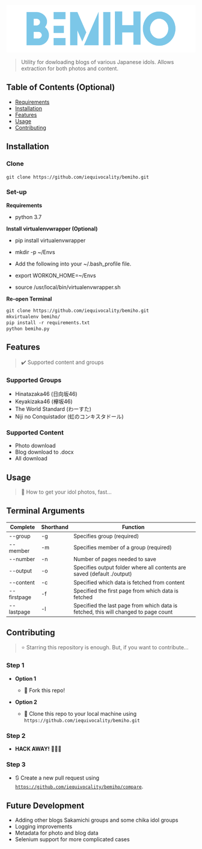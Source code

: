 ![alt text](logo.png)
> Utility for dowloading blogs of various Japanese idols. Allows extraction for both photos and content.

## Table of Contents (Optional)

- [Requirements](#requirements)
- [Installation](#installation)
- [Features](#features)
- [Usage](#usage)
- [Contributing](#contributing)

## Installation

### Clone

```shell
git clone https://github.com/iequivocality/bemiho.git
```

### Set-up

**Requirements**
- python 3.7

**Install virtualenvwrapper (Optional)**
- pip install virtualenvwrapper
- mkdir -p ~/Envs

- Add the following into your ~/.bash_profile file.
- export WORKON_HOME=~/Envs
- source /usr/local/bin/virtualenvwrapper.sh

**Re-open Terminal**
```shell
git clone https://github.com/iequivocality/bemiho.git
mkvirtualenv bemiho/
pip install -r requirements.txt
python bemiho.py
```

## Features
> ✔️ Supported content and groups

### Supported Groups
- Hinatazaka46 (日向坂46)
- Keyakizaka46 (欅坂46)
- The World Standard (わーすた)
- Niji no Conquistador (虹のコンキスタドール)

### Supported Content
- Photo download
- Blog download to .docx
- All download

## Usage
> 💎 How to get your idol photos, fast...

## Terminal Arguments

| Complete    | Shorthand | Function   |
| ----------- | --------- | ----- |
| --group     | -g        | Specifies group (required) |
| --member    | -m        | Specifies member of a group (required) |
| --number    | -n        | Number of pages needed to save |
| --output    | -o        | Specifies output folder where all contents are saved (default ./output) |
| --content   | -c        | Specified which data is fetched from content |
| --firstpage | -f        | Specified the first page from which data is fetched |
| --lastpage  | -l        | Specified the last page from which data is fetched, this will changed to page count |

## Contributing
> ⭐️ Starring this repository is enough. But, if you want to contribute...

### Step 1

- **Option 1**
    - 🍴 Fork this repo!

- **Option 2**
    - 👯 Clone this repo to your local machine using `https://github.com/iequivocality/bemiho.git`

### Step 2

- **HACK AWAY!** 🔨🔨🔨

### Step 3

- 🔃 Create a new pull request using <a href="https://github.com/iequivocality/bemiho/compare" target="_blank">`https://github.com/iequivocality/bemiho/compare`</a>.

## Future Development
- Adding other blogs Sakamichi groups and some chika idol groups
- Logging improvements
- Metadata for photo and blog data
- Selenium support for more complicated cases
